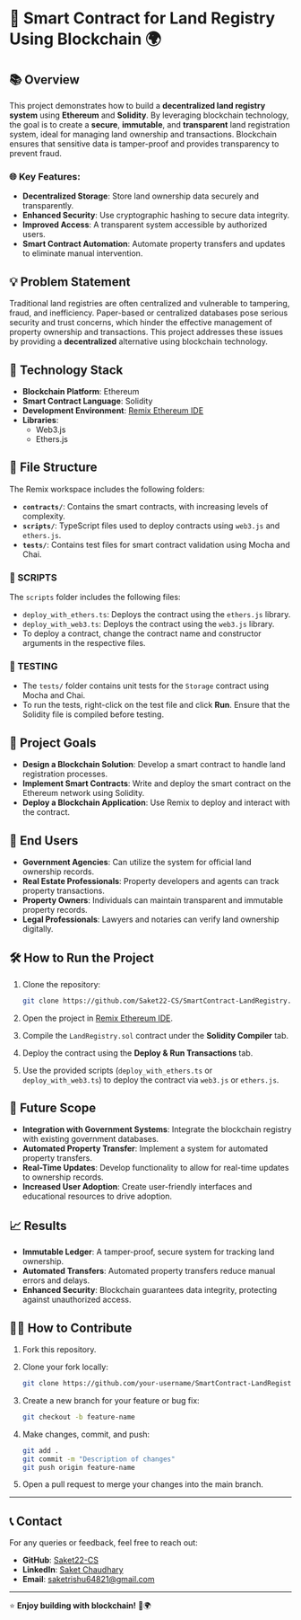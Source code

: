 # 🚀 Smart Contract for Land Registry Using Blockchain 🌍

## 📚 Overview

This project demonstrates how to build a **decentralized land registry system** using **Ethereum** and **Solidity**. By leveraging blockchain technology, the goal is to create a **secure**, **immutable**, and **transparent** land registration system, ideal for managing land ownership and transactions. Blockchain ensures that sensitive data is tamper-proof and provides transparency to prevent fraud.

### 🌐 Key Features:
- **Decentralized Storage**: Store land ownership data securely and transparently.
- **Enhanced Security**: Use cryptographic hashing to secure data integrity.
- **Improved Access**: A transparent system accessible by authorized users.
- **Smart Contract Automation**: Automate property transfers and updates to eliminate manual intervention.

## 💡 Problem Statement

Traditional land registries are often centralized and vulnerable to tampering, fraud, and inefficiency. Paper-based or centralized databases pose serious security and trust concerns, which hinder the effective management of property ownership and transactions. This project addresses these issues by providing a **decentralized** alternative using blockchain technology.

## 🔧 Technology Stack

- **Blockchain Platform**: Ethereum
- **Smart Contract Language**: Solidity
- **Development Environment**: [Remix Ethereum IDE](https://remix.ethereum.org)
- **Libraries**: 
  - Web3.js
  - Ethers.js

## 📁 File Structure

The Remix workspace includes the following folders:

- **`contracts/`**: Contains the smart contracts, with increasing levels of complexity.
- **`scripts/`**: TypeScript files used to deploy contracts using `web3.js` and `ethers.js`.
- **`tests/`**: Contains test files for smart contract validation using Mocha and Chai.

### 📑 SCRIPTS

The `scripts` folder includes the following files:

- `deploy_with_ethers.ts`: Deploys the contract using the `ethers.js` library.
- `deploy_with_web3.ts`: Deploys the contract using the `web3.js` library.
- To deploy a contract, change the contract name and constructor arguments in the respective files.

### 🧪 TESTING

- The `tests/` folder contains unit tests for the `Storage` contract using Mocha and Chai.
- To run the tests, right-click on the test file and click **Run**. Ensure that the Solidity file is compiled before testing.

## 🎯 Project Goals

- **Design a Blockchain Solution**: Develop a smart contract to handle land registration processes.
- **Implement Smart Contracts**: Write and deploy the smart contract on the Ethereum network using Solidity.
- **Deploy a Blockchain Application**: Use Remix to deploy and interact with the contract.

## 👥 End Users

- **Government Agencies**: Can utilize the system for official land ownership records.
- **Real Estate Professionals**: Property developers and agents can track property transactions.
- **Property Owners**: Individuals can maintain transparent and immutable property records.
- **Legal Professionals**: Lawyers and notaries can verify land ownership digitally.

## 🛠️ How to Run the Project

1. Clone the repository:
   ```bash
   git clone https://github.com/Saket22-CS/SmartContract-LandRegistry.git
   ```

2. Open the project in [Remix Ethereum IDE](https://remix.ethereum.org).

3. Compile the `LandRegistry.sol` contract under the **Solidity Compiler** tab.

4. Deploy the contract using the **Deploy & Run Transactions** tab.

5. Use the provided scripts (`deploy_with_ethers.ts` or `deploy_with_web3.ts`) to deploy the contract via `web3.js` or `ethers.js`.

## 🚀 Future Scope

- **Integration with Government Systems**: Integrate the blockchain registry with existing government databases.
- **Automated Property Transfer**: Implement a system for automated property transfers.
- **Real-Time Updates**: Develop functionality to allow for real-time updates to ownership records.
- **Increased User Adoption**: Create user-friendly interfaces and educational resources to drive adoption.

## 📈 Results

- **Immutable Ledger**: A tamper-proof, secure system for tracking land ownership.
- **Automated Transfers**: Automated property transfers reduce manual errors and delays.
- **Enhanced Security**: Blockchain guarantees data integrity, protecting against unauthorized access.

## 👩‍💻 How to Contribute

1. Fork this repository.
2. Clone your fork locally:
   ```bash
   git clone https://github.com/your-username/SmartContract-LandRegistry.git
   ```
3. Create a new branch for your feature or bug fix:
   ```bash
   git checkout -b feature-name
   ```
4. Make changes, commit, and push:
   ```bash
   git add .
   git commit -m "Description of changes"
   git push origin feature-name
   ```

5. Open a pull request to merge your changes into the main branch.

---

## 📞 Contact

For any queries or feedback, feel free to reach out:

- **GitHub**: [Saket22-CS](https://github.com/Saket22-CS)
- **LinkedIn**: [Saket Chaudhary](https://www.linkedin.com/in/saket-chaudhary/)
- **Email**: saketrishu64821@gmail.com

---

⭐ **Enjoy building with blockchain!** 🚀🌍
```
